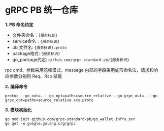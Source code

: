 # gRPC PB 统一仓库

**1. PB 命名约定**

- 文件夹命名：`{服务标识}`
- service命名：`{服务标识}`
- pb 文件名: `{服务标识}.proto`
- package格式: `{服务标识}`
- go_package约定: `github.com/grpc-standard-pb/{服务标识}`

rpc cmd、参数采用驼峰模式，message 内部的字段采用蛇形命名法，请求和响应参数分别用 Req、Rsp 结尾

**2. 编译命令**

```shell
protoc --go_out=. --go_opt=paths=source_relative --go-grpc_out=. --go-grpc_opt=paths=source_relative xxx.proto
```

**3. 模块初始化**

```shell
go mod init github.com/grpc-standard-pb/go_wallet_infra_svr
go get -u google.golang.org/grpc
```